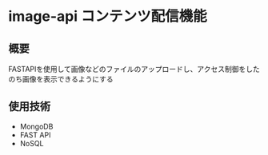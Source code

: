 # image-api コンテンツ配信機能

## 概要

FASTAPIを使用して画像などのファイルのアップロードし、アクセス制御をしたのち画像を表示できるようにする

## 使用技術

* MongoDB
* FAST API
* NoSQL
